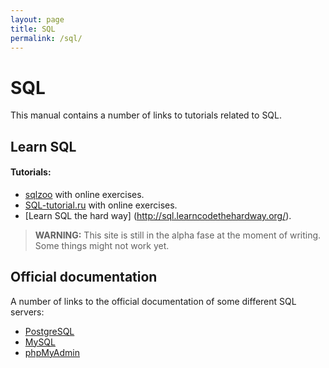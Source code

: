 ```yaml
---
layout: page
title: SQL
permalink: /sql/
---
```

# SQL
This manual contains a number of links to tutorials related to SQL.

## Learn SQL

#### Tutorials:
 * [sqlzoo](http://sqlzoo.net/wiki/Main_Page) with online exercises.
 * [SQL-tutorial.ru](http://www.sql-tutorial.ru/en/content.html) with online exercises.
 * [Learn SQL the hard way] (http://sql.learncodethehardway.org/). 

> **WARNING:** This site is still in the alpha fase at the moment of writing. Some things might not work yet.

## Official documentation
A number of links to the official documentation of some different SQL servers:
* [PostgreSQL](https://www.postgresql.org/docs/current/static/index.html)
* [MySQL](http://dev.mysql.com/doc/refman/5.7/en/)
* [phpMyAdmin](http://docs.phpmyadmin.net/en/latest/)